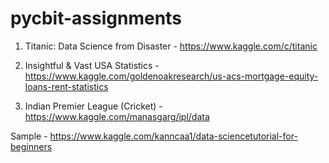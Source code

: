 # pycbit-assignments


1. Titanic: Data Science from Disaster - https://www.kaggle.com/c/titanic

2. Insightful & Vast USA Statistics - https://www.kaggle.com/goldenoakresearch/us-acs-mortgage-equity-loans-rent-statistics

3. Indian Premier League (Cricket) - https://www.kaggle.com/manasgarg/ipl/data

Sample - https://www.kaggle.com/kanncaa1/data-sciencetutorial-for-beginners

